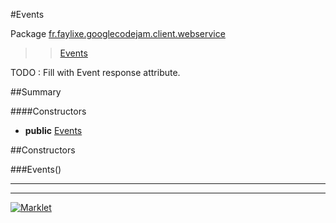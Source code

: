 #Events

Package [fr.faylixe.googlecodejam.client.webservice](README.md)<br>
>  > [Events](Events.md)

TODO : Fill with Event response attribute.

##Summary

####Constructors

* **public** [Events](#events)


##Constructors

###Events()



---
---
[![Marklet](https://img.shields.io/badge/Generated%20by-Marklet-green.svg)](https://github.com/Faylixe/marklet)